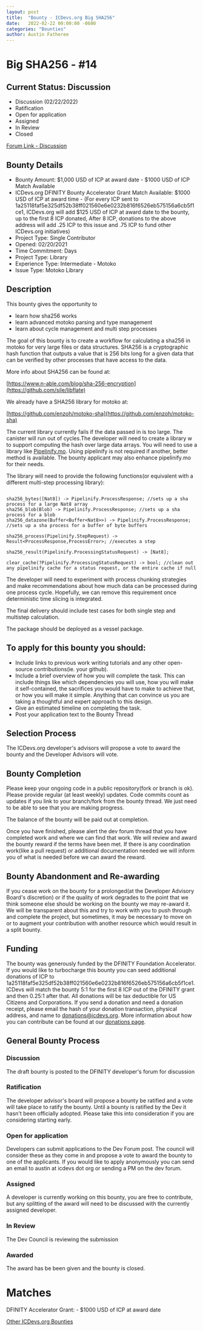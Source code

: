 ```yaml
---
layout: post
title:  "Bounty - ICDevs.org Big SHA256"
date:   2022-02-22 00:00:00 -0600
categories: "Bounties"
author: Austin Fatheree
---
```


# Big SHA256 - #14

## Current Status: Discussion

* Discussion (02/22/2022)
* Ratification 
* Open for application
* Assigned 
* In Review 
* Closed 

[Forum Link - Discussion]()

## Bounty Details

* Bounty Amount: $1,000 USD of ICP at award date - $1000 USD of ICP Match Available
* ICDevs.org DFINITY Bounty Accelerator Grant Match Available: $1000 USD of ICP at award time - (For every ICP sent to 1a25118faf5e325df52b38ff021560e6e0232b816f6526eb575156a6cb5f1ce1, ICDevs.org will add $125 USD of ICP at award date to the bounty, up to the first 8 ICP donated, After 8 ICP, donations to the above address will add .25 ICP to this issue and .75 ICP to fund other ICDevs.org initiatives)
* Project Type: Single Contributor
* Opened: 02/20/2021
* Time Commitment: Days
* Project Type: Library
* Experience Type: Intermediate - Motoko
* Issue Type: Motoko Library

## Description

This bounty gives the opportunity to

* learn how sha256 works
* learn advanced motoko parsing and type management
* learn about cycle management and multi step processes

The goal of this bounty is to create a workflow for calculating a sha256 in motoko for very large files or data structures.  SHA256 is a cryptographic hash function that outputs a value that is 256 bits long for a given data that can be verified by other processes that have access to the data.

More info about SHA256 can be found at:

[https://www.n-able.com/blog/sha-256-encryption](https://github.com/sile/libflate)

We already have a SHA256 library for motoko at:

[https://github.com/enzoh/motoko-sha](https://github.com/enzoh/motoko-sha)

The current library currently fails if the data passed in is too large.  The canister will run out of cycles.The developer will need to create a library w to support computing the hash over large data arrays. You will need to use a library like [Pipelinify.mo](https://github.com/skilesare/pipelinify.mo). Using pipelinify is not required if another, better method is available.  The bounty applicant may also enhance pipelinify.mo for their needs.

The library will need to provide the following functions(or equivalent with a different multi-step processing library):

```

sha256_bytes([Nat8]) -> Pipelinify.ProcessResponse; //sets up a sha process for a large Nat8 array
sha256_blob(Blob) -> Pipelinify.ProcessResponse; //sets up a sha process for a blob
sha256_datazone(Buffer<Buffer<Nat8>>) -> Pipelinify.ProcessResponse; //sets up a sha process for a buffer of byte buffers

sha256_process(Pipelinify.StepRequest) -> Result<ProcessResponse,ProcessError>; //executes a step

sha256_result(Pipelinify.ProcessingStatusRequest) -> [Nat8];

clear_cache(?Pipelinify.ProcessingStatusRequest) -> bool; //clean out any pipelinify cache for a status request, or the entire cache if null

```

The developer will need to experiment with process chunking strategies and make recommendations about how much data can be processed during one process cycle.  Hopefully, we can remove this requirement once deterministic time slicing is integrated.

The final delivery should include test cases for both single step and multistep calculation.

The package should be deployed as a vessel package.


## To apply for this bounty you should:

* Include links to previous work writing tutorials and any other open-source contributions(ie. your github).
* Include a brief overview of how you will complete the task. This can include things like which dependencies you will use, how you will make it self-contained, the sacrifices you would have to make to achieve that, or how you will make it simple. Anything that can convince us you are taking a thoughtful and expert approach to this design.
* Give an estimated timeline on completing the task.
* Post your application text to the Bounty Thread

## Selection Process

The ICDevs.org developer's advisors will propose a vote to award the bounty and the Developer Advisors will vote.

## Bounty Completion

Please keep your ongoing code in a public repository(fork or branch is ok). Please provide regular (at least weekly) updates.  Code commits count as updates if you link to your branch/fork from the bounty thread.  We just need to be able to see that you are making progress.

The balance of the bounty will be paid out at completion.

Once you have finished, please alert the dev forum thread that you have completed work and where we can find that work.  We will review and award the bounty reward if the terms have been met.  If there is any coordination work(like a pull request) or additional documentation needed we will inform you of what is needed before we can award the reward.

## Bounty Abandonment and Re-awarding

If you cease work on the bounty for a prolonged(at the Developer Advisory Board's discretion) or if the quality of work degrades to the point that we think someone else should be working on the bounty we may re-award it.  We will be transparent about this and try to work with you to push through and complete the project, but sometimes, it may be necessary to move on or to augment your contribution with another resource which would result in a split bounty.

## Funding

The bounty was generously funded by the DFINITY Foundation Accelerator. If you would like to turbocharge this bounty you can seed additional donations of ICP to 1a25118faf5e325df52b38ff021560e6e0232b816f6526eb575156a6cb5f1ce1.  ICDevs will match the bounty 5:1 for the first 8 ICP out of the DFINITY grant and then 0.25:1 after that.  All donations will be tax deductible for US Citizens and Corporations.  If you send a donation and need a donation receipt, please email the hash of your donation transaction, physical address, and name to donations@icdevs.org.  More information about how you can contribute can be found at our [donations page](https://icdevs.org/donations.html).


## General Bounty Process

### Discussion

The draft bounty is posted to the DFINITY developer's forum for discussion

### Ratification

The developer advisor's board will propose a bounty be ratified and a vote will take place to ratify the bounty.  Until a bounty is ratified by the Dev it hasn't been officially adopted. Please take this into consideration if you are considering starting early.

### Open for application

Developers can submit applications to the Dev Forum post.  The council will consider these as they come in and propose a vote to award the bounty to one of the applicants.  If you would like to apply anonymously you can send an email to austin at icdevs dot org or sending a PM on the dev forum.

### Assigned

A developer is currently working on this bounty, you are free to contribute, but any splitting of the award will need to be discussed with the currently assigned developer.

### In Review

The Dev Council is reviewing the submission

### Awarded

The award has be been given and the bounty is closed.

# Matches

DFINITY Accelerator Grant: - $1000 USD of ICP at award date


[Other ICDevs.org Bounties](https://icdevs.org/bounties.html)

